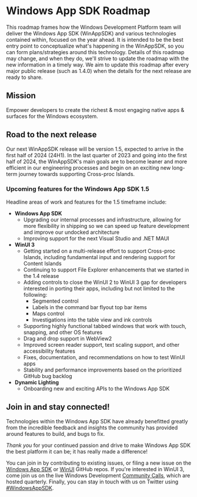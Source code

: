 # Windows App SDK Roadmap
This roadmap frames how the Windows Development Platform team will deliver the Windows App SDK (WinAppSDK) and various technologies contained within, focused on the year ahead. It is intended to be the best entry point to conceptualize what's happening in the WinAppSDK, so you can form plans/strategies around this technology.
Details of this roadmap may change, and when they do, we'll strive to update the roadmap with the new information in a timely way. We aim to update this roadmap after every major public release (such as 1.4.0) when the details for the next release are ready to share.

## Mission

Empower developers to create the richest & most engaging native apps & surfaces for the Windows ecosystem.

## Road to the next release

Our next WinAppSDK release will be version 1.5, expected to arrive in the first half of 2024 (24H1). 
In the last quarter of 2023 and going into the first half of 2024, the WinAppSDK's main goals are to become leaner and more efficient in our engineering processes and begin on an exciting new long-term journey towards supporting Cross-proc Islands.

### Upcoming features for the Windows App SDK 1.5

Headline areas of work and features for the 1.5 timeframe include:

- **Windows App SDK** 
  - Upgrading our internal processes and infrastructure, allowing for more flexibility in shipping so we can speed up feature development and improve our undocked architecture
  - Improving support for the next Visual Studio and .NET MAUI
- **WinUI 3**
  - Getting started on a multi-release effort to support Cross-proc Islands, including fundamental input and rendering support for Content Islands
  - Continuing to support File Explorer enhancements that we started in the 1.4 release
  - Adding controls to close the WinUI 2 to WinUI 3 gap for developers interested in porting their apps, including but not limited to the following:
    - Segmented control
    - Labels in the command bar flyout top bar items
    - Maps control
    - Investigations into the table view and ink controls
  - Supporting highly functional tabbed windows that work with touch, snapping, and other OS features
  - Drag and drop support in WebView2
  - Improved screen reader support, text scaling support, and other accessibility features
  - Fixes, documentation, and recommendations on how to test WinUI apps
  - Stability and performance improvements based on the prioritized GitHub bug backlog
- **Dynamic Lighting**
  - Onboarding new and exciting APIs to the Windows App SDK

## Join in and stay connected!

Technologies within the Windows App SDK have already benefitted greatly from the incredible feedback and insights the community has provided around features to build, and bugs to fix. 

*Thank you* for your continued passion and drive to make Windows App SDK the best platform it can be; it has really made a difference!

You can join in by contributing to existing issues, or filing a new issue on the [Windows App SDK](https://github.com/microsoft/WindowsAppSDK) or [WinUI](https://github.com/microsoft/microsoft-ui-xaml) GitHub repos. If you're interested in WinUI 3, come join us on the live Windows Development [Community Calls](https://www.youtube.com/playlist?list=PLI_J2v67C23ZqsolUDaHoFkF1GKvGrttB), which are hosted quarterly. Finally, you can stay in touch with us on Twitter using [#WindowsAppSDK](https://twitter.com/search?q=%23WindowsAppSDK).